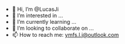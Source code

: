 - 👋 Hi, I’m @LucasJi
- 👀 I’m interested in ...
- 🌱 I’m currently learning ...
- 💞️ I’m looking to collaborate on ...
- 📫 How to reach me: ymfs.l.j@outlook.com

<!---
LucasJi/LucasJi is a ✨ special ✨ repository because its `README.md` (this file) appears on your GitHub profile.
You can click the Preview link to take a look at your changes.
--->
